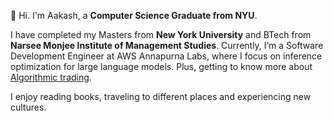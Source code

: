 👋 Hi. I'm Aakash, a **Computer Science Graduate from NYU**.

I have completed my Masters from **New York University** and BTech from **Narsee Monjee Institute of Management Studies**. Currently, I’m a Software Development Engineer at AWS Annapurna Labs, where I focus on inference optimization for large language models. Plus, getting to know more about [Algorithmic trading](https://www.youtube.com/watch?v=xfzGZB4HhEE&ab_channel=freeCodeCamp.org).

I enjoy reading books, traveling to different places and experiencing new cultures.